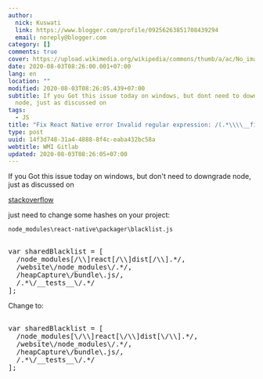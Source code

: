 ```yaml
---
author:
  nick: Kuswati
  link: https://www.blogger.com/profile/09256263851708439294
  email: noreply@blogger.com
category: []
comments: true
cover: https://upload.wikimedia.org/wikipedia/commons/thumb/a/ac/No_image_available.svg/2048px-No_image_available.svg.png
date: 2020-08-03T08:26:00.001+07:00
lang: en
location: ""
modified: 2020-08-03T08:26:05.439+07:00
subtitle: If you Got this issue today on windows, but dont need to downgrade
  node, just as discussed on
tags:
  - JS
title: "Fix React Native error Invalid regular expression: /(.*\\\\__fixtures__"
type: post
uuid: 14f3d748-31a4-4888-8f4c-eaba432bc58a
webtitle: WMI Gitlab
updated: 2020-08-03T08:26:05+07:00
---
```


<p>    If you Got this issue today on windows, but don't need to downgrade node, just as     discussed on </p><a href="https://stackoverflow.com/a/58199866" rel="noopener noreferer nofollow">stackoverflow</a><p>    just need to change some hashes on your project: </p> <code>node_modules\react-native\packager\blacklist.js</code> <pre><br>var sharedBlacklist = [<br>  /node_modules[/\\]react[/\\]dist[/\\].*/,<br>  /website\/node_modules\/.*/,<br>  /heapCapture\/bundle\.js/,<br>  /.*\/__tests__\/.*/<br>];<br></pre>Change to: <pre><br>var sharedBlacklist = [<br>  /node_modules[\/\\]react[\/\\]dist[\/\\].*/,<br>  /website\/node_modules\/.*/,<br>  /heapCapture\/bundle\.js/,<br>  /.*\/__tests__\/.*/<br>];<br></pre>